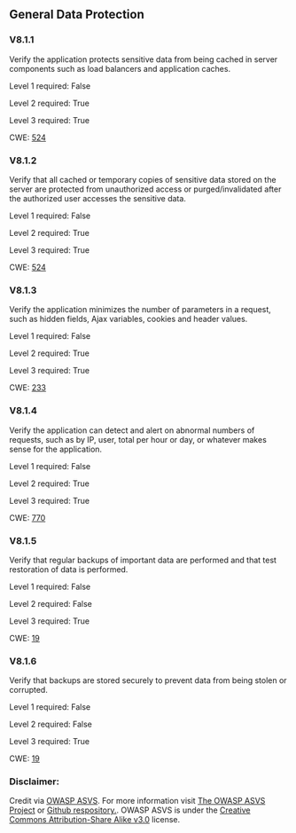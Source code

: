 ##  General Data Protection

### V8.1.1

Verify the application protects sensitive data from being cached in server components such as load balancers and application caches.

Level 1 required: False

Level 2 required: True

Level 3 required: True

CWE: [524](https://cwe.mitre.org/data/definitions/524)

### V8.1.2

Verify that all cached or temporary copies of sensitive data stored on the server are protected from unauthorized access or purged/invalidated after the authorized user accesses the sensitive data.

Level 1 required: False

Level 2 required: True

Level 3 required: True

CWE: [524](https://cwe.mitre.org/data/definitions/524)

### V8.1.3

Verify the application minimizes the number of parameters in a request, such as hidden fields, Ajax variables, cookies and header values.

Level 1 required: False

Level 2 required: True

Level 3 required: True

CWE: [233](https://cwe.mitre.org/data/definitions/233)

### V8.1.4

Verify the application can detect and alert on abnormal numbers of requests, such as by IP, user, total per hour or day, or whatever makes sense for the application.

Level 1 required: False

Level 2 required: True

Level 3 required: True

CWE: [770](https://cwe.mitre.org/data/definitions/770)

### V8.1.5

Verify that regular backups of important data are performed and that test restoration of data is performed.

Level 1 required: False

Level 2 required: False

Level 3 required: True

CWE: [19](https://cwe.mitre.org/data/definitions/19)

### V8.1.6

Verify that backups are stored securely to prevent data from being stolen or corrupted.

Level 1 required: False

Level 2 required: False

Level 3 required: True

CWE: [19](https://cwe.mitre.org/data/definitions/19)



### Disclaimer:

Credit via [OWASP ASVS](https://owasp.org/www-project-application-security-verification-standard/). For more information visit [The OWASP ASVS Project](https://owasp.org/www-project-application-security-verification-standard/) or [Github respository.](https://github.com/OWASP/ASVS). OWASP ASVS is under the [Creative Commons Attribution-Share Alike v3.0](https://creativecommons.org/licenses/by-sa/3.0/) license.
